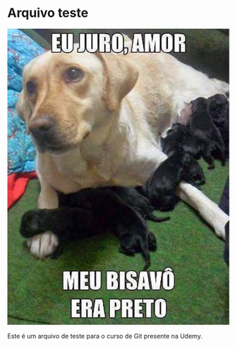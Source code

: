# Arquivo teste

![labrador](./labrador.png)

Este é um arquivo de teste para o curso de Git presente na Udemy.